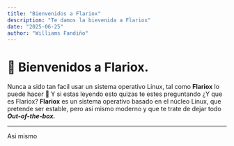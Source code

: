 ```yaml
---
title: "Bienvenidos a Flariox"
description: "Te damos la bievenida a Flariox"
date: "2025-06-25"
author: "Williams Fandiño"
---
```


# 👋 Bienvenidos a Flariox.

Nunca a sido tan facil usar un sistema operativo Linux, tal como **Flariox** lo puede hacer 🤗 Y si estas leyendo esto quizas te estes preguntando ¿Y que es Flariox? **Flariox** es un sistema operativo basado en el núcleo Linux, que pretende ser estable, pero asi mismo moderno y que te trate de dejar todo ***Out-of-the-box.***

---
Asi mismo
